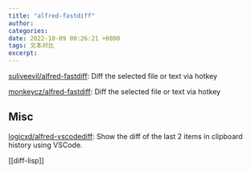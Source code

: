 ```yaml
---
title: "alfred-fastdiff"
author: 
categories: 
date: 2022-10-09 00:26:21 +0800
tags: 文本对比
excerpt: 
---
```





[suliveevil/alfred-fastdiff](https://github.com/suliveevil/alfred-fastdiff): Diff the selected file or text via hotkey

[monkeycz/alfred-fastdiff](https://github.com/monkeycz/alfred-fastdiff): Diff the selected file or text via hotkey



## Misc




[logicxd/alfred-vscodediff](https://github.com/logicxd/alfred-vscodediff): Show the diff of the last 2 items in clipboard history using VSCode.


[[diff-lisp]]





